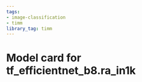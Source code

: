 ```yaml
---
tags:
- image-classification
- timm
library_tag: timm
---
```

# Model card for tf_efficientnet_b8.ra_in1k